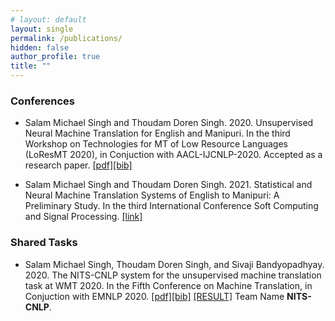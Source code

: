 ```yaml
---
# layout: default
layout: single
permalink: /publications/
hidden: false
author_profile: true
title: ""
---
```



### Conferences
- Salam Michael Singh and Thoudam Doren Singh. 2020. Unsupervised Neural Machine Translation for English and Manipuri. In the third Workshop on Technologies for MT of Low Resource Languages (LoResMT 2020), in Conjuction with AACL-IJCNLP-2020. Accepted as a research paper. [[pdf]](https://www.aclweb.org/anthology/2020.loresmt-1.10.pdf)[[bib]](https://www.aclweb.org/anthology/2020.loresmt-1.10.bib)

- Salam Michael Singh and Thoudam Doren Singh. 2021. Statistical and Neural Machine Translation Systems of English to Manipuri: A Preliminary Study. In the third International Conference Soft Computing and Signal Processing. [[link]](https://link.springer.com/chapter/10.1007/978-981-33-6912-2_19)

### Shared Tasks
- Salam Michael Singh, Thoudam Doren Singh, and Sivaji Bandyopadhyay. 2020. The NITS-CNLP system for the unsupervised machine translation task at WMT 2020. In the Fifth Conference on Machine Translation, in Conjuction with EMNLP 2020. [[pdf]](https://www.aclweb.org/anthology/2020.wmt-1.135.pdf)[[bib]](https://www.aclweb.org/anthology/2020.wmt-1.135.bib) [[RESULT]](http://matrix.statmt.org/matrix/systems_list/1920) Team Name **NITS-CNLP**.

